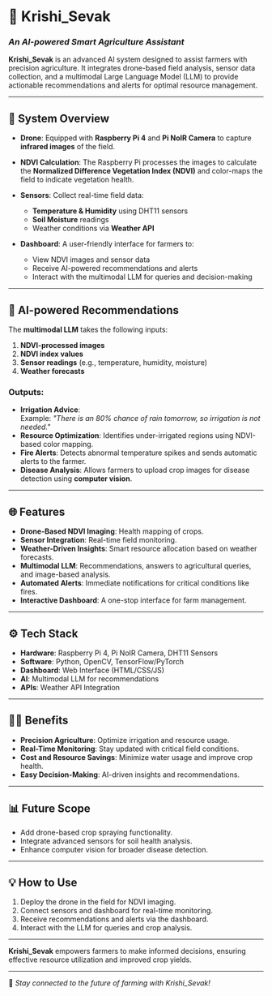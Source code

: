 
# 🌾 **Krishi_Sevak**  
### *An AI-powered Smart Agriculture Assistant*

**Krishi_Sevak** is an advanced AI system designed to assist farmers with precision agriculture. It integrates drone-based field analysis, sensor data collection, and a multimodal Large Language Model (LLM) to provide actionable recommendations and alerts for optimal resource management.

---

## 🚀 **System Overview**

- **Drone**: Equipped with **Raspberry Pi 4** and **Pi NoIR Camera** to capture **infrared images** of the field.  
- **NDVI Calculation**: The Raspberry Pi processes the images to calculate the **Normalized Difference Vegetation Index (NDVI)** and color-maps the field to indicate vegetation health.  
- **Sensors**: Collect real-time field data:
  - **Temperature & Humidity** using DHT11 sensors  
  - **Soil Moisture** readings  
  - Weather conditions via **Weather API**  

- **Dashboard**: A user-friendly interface for farmers to:
  - View NDVI images and sensor data  
  - Receive AI-powered recommendations and alerts  
  - Interact with the multimodal LLM for queries and decision-making  

---

## 🧠 **AI-powered Recommendations**

The **multimodal LLM** takes the following inputs:
1. **NDVI-processed images**  
2. **NDVI index values**  
3. **Sensor readings** (e.g., temperature, humidity, moisture)  
4. **Weather forecasts**  

### Outputs:
- **Irrigation Advice**:  
  Example: *"There is an 80% chance of rain tomorrow, so irrigation is not needed."*  
- **Resource Optimization**: Identifies under-irrigated regions using NDVI-based color mapping.  
- **Fire Alerts**: Detects abnormal temperature spikes and sends automatic alerts to the farmer.  
- **Disease Analysis**: Allows farmers to upload crop images for disease detection using **computer vision**.  

---

## 🌐 **Features**
- **Drone-Based NDVI Imaging**: Health mapping of crops.  
- **Sensor Integration**: Real-time field monitoring.  
- **Weather-Driven Insights**: Smart resource allocation based on weather forecasts.  
- **Multimodal LLM**: Recommendations, answers to agricultural queries, and image-based analysis.  
- **Automated Alerts**: Immediate notifications for critical conditions like fires.  
- **Interactive Dashboard**: A one-stop interface for farm management.  

---

## ⚙️ **Tech Stack**
- **Hardware**: Raspberry Pi 4, Pi NoIR Camera, DHT11 Sensors  
- **Software**: Python, OpenCV, TensorFlow/PyTorch  
- **Dashboard**: Web Interface (HTML/CSS/JS)  
- **AI**: Multimodal LLM for recommendations  
- **APIs**: Weather API Integration  

---

## 👨‍🌾 **Benefits**
- **Precision Agriculture**: Optimize irrigation and resource usage.  
- **Real-Time Monitoring**: Stay updated with critical field conditions.  
- **Cost and Resource Savings**: Minimize water usage and improve crop health.  
- **Easy Decision-Making**: AI-driven insights and recommendations.  

---

## 📊 **Future Scope**
- Add drone-based crop spraying functionality.  
- Integrate advanced sensors for soil health analysis.  
- Enhance computer vision for broader disease detection.  

---

## 💡 **How to Use**
1. Deploy the drone in the field for NDVI imaging.  
2. Connect sensors and dashboard for real-time monitoring.  
3. Receive recommendations and alerts via the dashboard.  
4. Interact with the LLM for queries and crop analysis.  

---

**Krishi_Sevak** empowers farmers to make informed decisions, ensuring effective resource utilization and improved crop yields.  

--- 

🔗 *Stay connected to the future of farming with Krishi_Sevak!*

